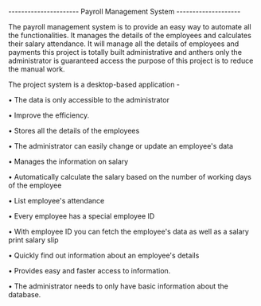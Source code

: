 ---------------------- Payroll Management System --------------------

The payroll management system is to provide an easy way to automate all the functionalities. It manages the details of the employees and calculates their salary attendance. It will manage all the details of employees and payments this project is totally built administrative and anthers only the administrator is guaranteed access the purpose of this project is to reduce the manual work.

The project system is a desktop-based application -

•	The data is only accessible to the administrator

•	Improve the efficiency.

•	Stores all the details of the employees

•	The administrator can easily change or update an employee's data

•	Manages the information on salary

•	Automatically calculate the salary based on the number of working days of the employee

•	List employee's attendance

•	Every employee has a special employee ID

•	With employee ID you can fetch the employee's data as well as a salary print salary slip

•	Quickly find out information about an employee's details

•	Provides easy and faster access to information.

•	The administrator needs to only have basic information about the database.
